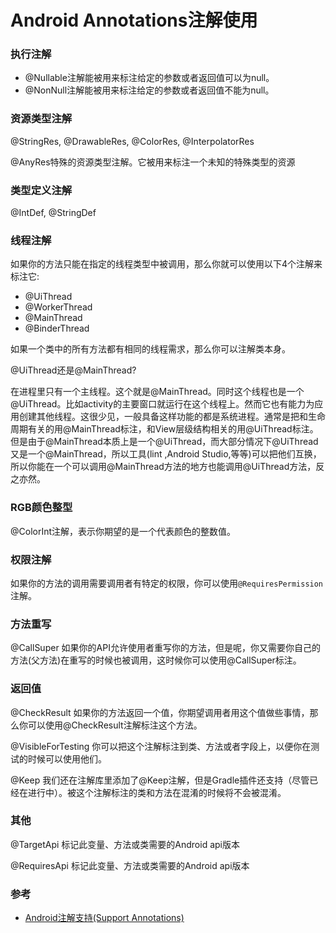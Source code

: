 # Android Annotations注解使用

### 执行注解
* @Nullable注解能被用来标注给定的参数或者返回值可以为null。
* @NonNull注解能被用来标注给定的参数或者返回值不能为null。

### 资源类型注解
@StringRes, @DrawableRes, @ColorRes, @InterpolatorRes

@AnyRes特殊的资源类型注解。它被用来标注一个未知的特殊类型的资源

### 类型定义注解
@IntDef, @StringDef

### 线程注解
如果你的方法只能在指定的线程类型中被调用，那么你就可以使用以下4个注解来标注它:

* @UiThread
* @WorkerThread
* @MainThread
* @BinderThread

如果一个类中的所有方法都有相同的线程需求，那么你可以注解类本身。

@UiThread还是@MainThread?

在进程里只有一个主线程。这个就是@MainThread。同时这个线程也是一个@UiThread。比如activity的主要窗口就运行在这个线程上。然而它也有能力为应用创建其他线程。这很少见，一般具备这样功能的都是系统进程。通常是把和生命周期有关的用@MainThread标注，和View层级结构相关的用@UiThread标注。但是由于@MainThread本质上是一个@UiThread，而大部分情况下@UiThread又是一个@MainThread，所以工具(lint ,Android Studio,等等)可以把他们互换，所以你能在一个可以调用@MainThread方法的地方也能调用@UiThread方法，反之亦然。

### RGB颜色整型
@ColorInt注解，表示你期望的是一个代表颜色的整数值。

### 权限注解
如果你的方法的调用需要调用者有特定的权限，你可以使用`@RequiresPermission`注解。

### 方法重写
@CallSuper
如果你的API允许使用者重写你的方法，但是呢，你又需要你自己的方法(父方法)在重写的时候也被调用，这时候你可以使用@CallSuper标注。

### 返回值
@CheckResult
如果你的方法返回一个值，你期望调用者用这个值做些事情，那么你可以使用@CheckResult注解标注这个方法。

@VisibleForTesting
你可以把这个注解标注到类、方法或者字段上，以便你在测试的时候可以使用他们。

@Keep
我们还在注解库里添加了@Keep注解，但是Gradle插件还支持（尽管已经在进行中）。被这个注解标注的类和方法在混淆的时候将不会被混淆。

### 其他
@TargetApi
标记此变量、方法或类需要的Android api版本

@RequiresApi
标记此变量、方法或类需要的Android api版本

### 参考

* [Android注解支持(Support Annotations)](http://www.flysnow.org/2015/08/13/android-tech-docs-support-annotations.html)